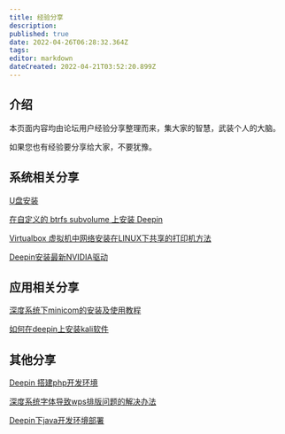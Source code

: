 ```yaml
---
title: 经验分享
description: 
published: true
date: 2022-04-26T06:28:32.364Z
tags: 
editor: markdown
dateCreated: 2022-04-21T03:52:20.899Z
---
```


## 介绍
本页面内容均由论坛用户经验分享整理而来，集大家的智慧，武装个人的大脑。

如果您也有经验要分享给大家，不要犹豫。

## 系统相关分享

[U盘安装](/U盘安装)

[在自定义的 btrfs subvolume 上安装 Deepin](/在自定义的_btrfs_subvolume_上安装_Deepin)

[Virtualbox 虚拟机中网络安装在LINUX下共享的打印机方法](/Virtualbox_虚拟机中网络安装在LINUX下共享的打印机方法)

[Deepin安装最新NVIDIA驱动](/Deepin安装最新NVIDIA驱动)

## 应用相关分享

[深度系统下minicom的安装及使用教程](/深度系统下minicom的安装及使用教程)

[如何在deepin上安装kali软件](/如何在deepin上安装kali软件)


## 其他分享

[Deepin 搭建php开发环境](/Deepin_搭建php开发环境)

[深度系统字体导致wps排版问题的解决办法](/深度系统字体导致wps排版问题的解决办法)

[Deepin下java开发环境部署](/Deepin下java开发环境部署)